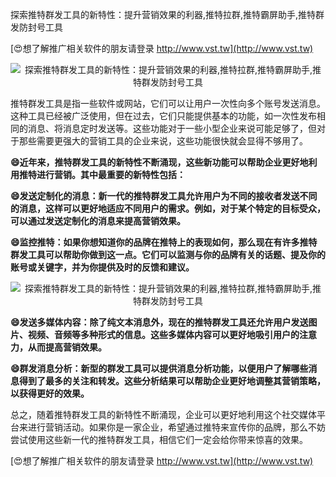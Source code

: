 探索推特群发工具的新特性：提升营销效果的利器,推特拉群,推特霸屏助手,推特群发防封号工具

[😍想了解推广相关软件的朋友请登录 http://www.vst.tw](http://www.vst.tw)

 <center><img src="https://vst.tw/MP4/tuiguang/png/0.png" alt="探索推特群发工具的新特性：提升营销效果的利器,推特拉群,推特霸屏助手,推特群发防封号工具"></center>

推特群发工具是指一些软件或网站，它们可以让用户一次性向多个账号发送消息。这种工具已经被广泛使用，但在过去，它们只能提供基本的功能，如一次性发布相同的消息、将消息定时发送等。这些功能对于一些小型企业来说可能足够了，但对于那些需要更强大的营销工具的企业来说，这些功能很快就会显得不够用了。

**😄近年来，推特群发工具的新特性不断涌现，这些新功能可以帮助企业更好地利用推特进行营销。其中最重要的新特性包括：**

**😄发送定制化的消息：新一代的推特群发工具允许用户为不同的接收者发送不同的消息，这样可以更好地适应不同用户的需求。例如，对于某个特定的目标受众，可以通过发送定制化的消息来提高营销效果。**

**😄监控推特：如果你想知道你的品牌在推特上的表现如何，那么现在有许多推特群发工具可以帮助你做到这一点。它们可以监测与你的品牌有关的话题、提及你的账号或关键字，并为你提供及时的反馈和建议。**

 <center><img src="https://vst.tw/MP4/tuiguang/png/4.png" alt="探索推特群发工具的新特性：提升营销效果的利器,推特拉群,推特霸屏助手,推特群发防封号工具"></center>

**😄发送多媒体内容：除了纯文本消息外，现在的推特群发工具还允许用户发送图片、视频、音频等多种形式的信息。这些多媒体内容可以更好地吸引用户的注意力，从而提高营销效果。**

**😄群发消息分析：新型的群发工具可以提供消息分析功能，以便用户了解哪些消息得到了最多的关注和转发。这些分析结果可以帮助企业更好地调整其营销策略，以获得更好的效果。**

总之，随着推特群发工具的新特性不断涌现，企业可以更好地利用这个社交媒体平台来进行营销活动。如果你是一家企业，希望通过推特来宣传你的品牌，那么不妨尝试使用这些新一代的推特群发工具，相信它们一定会给你带来惊喜的效果。

[😍想了解推广相关软件的朋友请登录 http://www.vst.tw](http://www.vst.tw)




